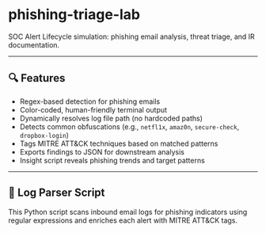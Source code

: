 # phishing-triage-lab
SOC Alert Lifecycle simulation: phishing email analysis, threat triage, and IR documentation.

---

## 🔍 Features

- Regex-based detection for phishing emails  
- Color-coded, human-friendly terminal output  
- Dynamically resolves log file path (no hardcoded paths)  
- Detects common obfuscations (e.g., `netfl1x`, `amaz0n`, `secure-check`, `dropbox-login`)  
- Tags MITRE ATT&CK techniques based on matched patterns  
- Exports findings to JSON for downstream analysis  
- Insight script reveals phishing trends and target patterns

---

## 🧠 Log Parser Script

This Python script scans inbound email logs for phishing indicators using regular expressions and enriches each alert with MITRE ATT&CK tags.
